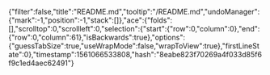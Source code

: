 {"filter":false,"title":"README.md","tooltip":"/README.md","undoManager":{"mark":-1,"position":-1,"stack":[]},"ace":{"folds":[],"scrolltop":0,"scrollleft":0,"selection":{"start":{"row":0,"column":0},"end":{"row":0,"column":61},"isBackwards":true},"options":{"guessTabSize":true,"useWrapMode":false,"wrapToView":true},"firstLineState":0},"timestamp":1561066533808,"hash":"8eabe823f70269a4f033d85f6f9c1ed4aec62491"}